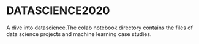 # DATASCIENCE2020
A dive into datascience.The colab notebook directory contains the files of data science projects and machine learning case studies.
